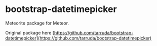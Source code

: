 bootstrap-datetimepicker
========================

Meteorite package for Meteor.

Original package here [https://github.com/tarruda/bootstrap-datetimepicker](https://github.com/tarruda/bootstrap-datetimepicker)
